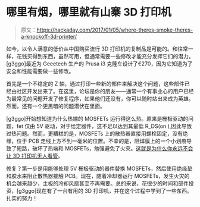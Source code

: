 # 哪里有烟，哪里就有山寨 3D 打印机

> 原文：<https://hackaday.com/2017/01/05/where-theres-smoke-theres-a-knockoff-3d-printer/>

如今，以令人满意的低价从中国购买流行 3D 打印机的复制品是可能的。和往常一样，花钱买得到东西，虽然可用，但通常需要一些修改才能充分发挥它们的潜力。[g3ggo]最近为 Geeetech 生产的 Prusa i3 克隆车设计了€270，因为它知道为了安全和性能需要做一些修改。

首先是一个不稳定的 Z 轴，通过打印一些新的部件来解决这个问题，这些部件已经由社区开发出来了。在这里，论坛是你的朋友——通常一个有事业心的用户已经为最常见的问题开发了修复程序，如果他们还没有，你可以随时站出来成为英雄。然而，还有一个更黑暗的问题潜伏在里面。

[g3ggo]开始想知道为什么热端的 MOSFETs 运行得这么热。原来是栅极驱动的问题，fet 仅由 5V 驱动，对于给定器件，这不足以达到其最低 R_DS(on ),因此导致过热问题。然而，更糟糕的是，MOSFETs 上的散热器直接用螺栓固定，没有绝缘，位于 PCB 走线上方不到一毫米的位置。不幸的是，阻焊膜上的一个小划痕导致了短路，破坏了热端和 MOSFETs，勉强避免了火灾。[这就是为什么你永远不会让 3D 打印机无人看管](http://hackaday.com/2016/12/07/dont-leave-3d-printers-unattended-they-can-catch-fire/)。

修复？第一步是用能够处理 5V 栅极驱动的器件替换 MOSFETs，然后使用绝缘垫和胶水来阻止散热器接触 PCB。现在，随着冷却器运行 MOSFETs，发生火灾的机会越来越少，主板的冷却风扇甚至不再需要。总的来说，花很少的时间和部件投资，[g3ggo]现在有了一台有用的 3D 打印机，并在这个过程中学到了一些东西。扎实的努力！